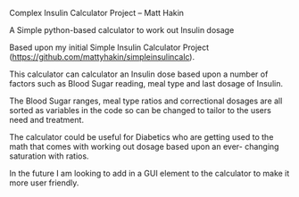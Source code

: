 Complex Insulin Calculator Project – Matt Hakin

A Simple python-based calculator to work out Insulin dosage

 Based upon my initial Simple Insulin Calculator Project (https://github.com/mattyhakin/simpleinsulincalc).
 
This calculator can calculator an Insulin dose based upon a number of factors such as Blood Sugar reading, meal type and last dosage of Insulin.

The Blood Sugar ranges, meal type ratios and correctional dosages are all sorted as variables in the code so can be changed to tailor to the users need and treatment.

The calculator could be useful for  Diabetics who are getting used to the math that comes with working out dosage based upon an ever- changing saturation with ratios. 

In the future I am looking to add in a GUI element to the calculator to make it more user friendly.

